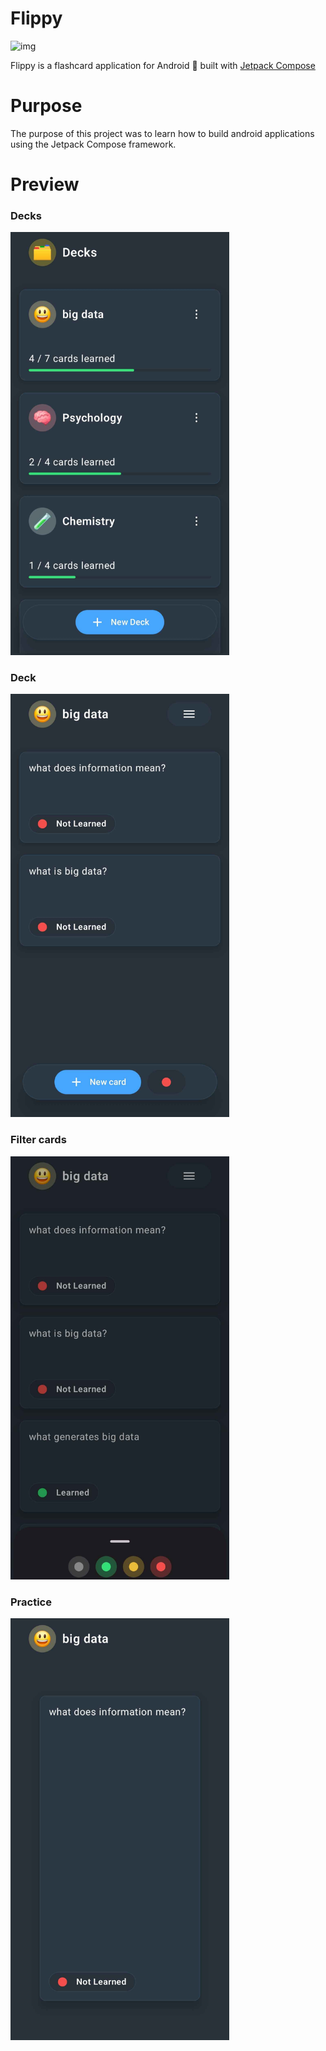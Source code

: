 # Flippy

![img](https://i.imgur.com/2hGkyJb.png)

Flippy is a flashcard application for Android 🤖 built with [Jetpack Compose](https://developer.android.com/compose)

# Purpose

The purpose of this project was to learn how to build android applications using the Jetpack Compose framework.

# Preview

### Decks
<img width="350" src="https://github.com/idontreallywolf/flippy/blob/main/preview/decks_overview.jpg"/>

### Deck
<img width="350" src="https://github.com/idontreallywolf/flippy/blob/main/preview/deck_view.jpg"/>

### Filter cards
<img width="350" src="https://github.com/idontreallywolf/flippy/blob/main/preview/filters.jpg"/>

### Practice
<img width="350" src="https://github.com/idontreallywolf/flippy/blob/main/preview/flippy_practice.jpg"/>
